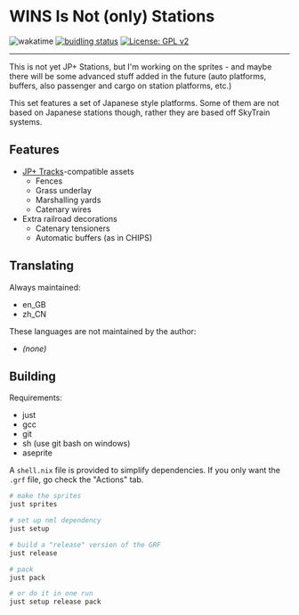 # WINS Is Not (only) Stations

![wakatime](https://wakatime.com/badge/user/3ccfe070-205f-4eef-826d-419a0ac19311/project/1f5ff741-a34c-4481-9c9f-e8379ed1e9b6.svg)
[![buidling status](https://github.com/wensimehrp/jppluswins/actions/workflows/build.yml/badge.svg)](https://github.com/wensimehrp/jppluswins/actions/workflows/build.yml)
[![License: GPL v2](https://img.shields.io/badge/License-GPL%20v2-blue.svg)](https://www.gnu.org/licenses/old-licenses/gpl-2.0.en.html)

---

This is not yet JP+ Stations, but I'm working on the sprites - and maybe there will be some advanced stuff added in the future (auto platforms, buffers, also passenger and cargo on station platforms, etc.)

This set features a set of Japanese style platforms. Some of them are not based on Japanese stations though, rather they are based off SkyTrain systems.

## Features

- [JP+ Tracks](https://github.com/OpenTTD-JPplus/JPplusTracks)-compatible assets
  - Fences
  - Grass underlay
  - Marshalling yards
  - Catenary wires
- Extra railroad decorations
  - Catenary tensioners
  - Automatic buffers (as in CHIPS)

## Translating

Always maintained:

- en_GB
- zh_CN

These languages are not maintained by the author:

- _(none)_

## Building

Requirements:

- just
- gcc
- git
- sh (use git bash on windows)
- aseprite

A `shell.nix` file is provided to simplify dependencies.
If you only want the `.grf` file, go check the "Actions" tab.

```sh
# make the sprites
just sprites

# set up nml dependency
just setup

# build a "release" version of the GRF
just release

# pack
just pack

# or do it in one run
just setup release pack
```
